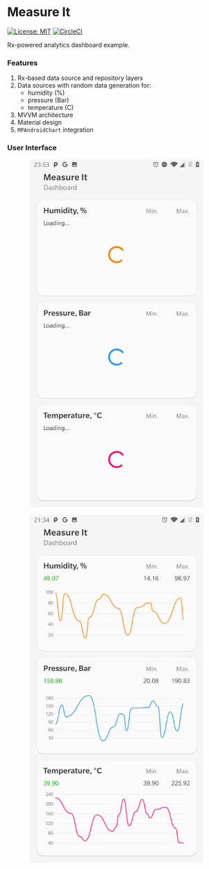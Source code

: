 # Measure It

[![License: MIT](https://img.shields.io/badge/License-MIT-blue.svg)](https://opensource.org/licenses/MIT)
[![CircleCI](https://circleci.com/gh/asherepenko/measureit.svg?style=svg&circle-token=e000a655bfe54a5b6ccdd4926a250a295e7a54dd)](https://circleci.com/gh/asherepenko/measureit)

Rx-powered analytics dashboard example.

### Features

1. Rx-based data source and repository layers
2. Data sources with random data generation for:
    - humidity (%)
    - pressure (Bar)
    - temperature (C)
3. MVVM architecture
4. Material design
5. `MPAndroidChart` integration

### User Interface

<p align="center">
    <img src="images/loading-screen.png" width="400px" />
</p>

<p align="center">
    <img src="images/dashboard-screen.png" width="400px" />
</p>
